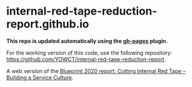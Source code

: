# internal-red-tape-reduction-report.github.io

**This repo is updated automatically using the [gh-pages](https://github.com/tschaub/gh-pages) plugin.** 

For the working version of this code, use the following repository: <https://github.com/YOWCT/internal-red-tape-reduction-report>.

A web version of the [Blueprint 2020 report: Cutting Internal Red Tape – Building a Service Culture](https://internal-red-tape-reduction-report.github.io/).
